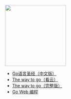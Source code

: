 <img src="https://images.yinzige.com/2019-02-21-Go-Logo_LightBlue.png" width=200px/>

+ [Go语言圣经（中文版）](https://www.kancloud.cn/hartnett/gopl-zh/126045)
+ [The way to go（看云）](https://www.kancloud.cn/kancloud/the-way-to-go/72432)
+ [The way to go（完整版）](https://github.com/unknwon/the-way-to-go_ZH_CN/blob/master/eBook/directory.md)
+ [Go Web 编程](https://astaxie.gitbooks.io/build-web-application-with-golang/content/zh/01.1.html)

